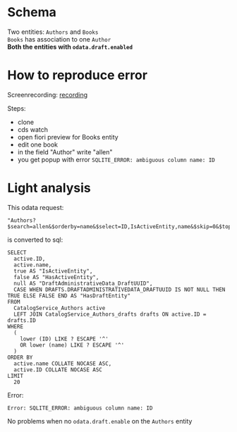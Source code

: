 # Schema
Two entities: `Authors` and `Books`  
`Books` has association to one `Author`  
__Both the entities with `odata.draft.enabled`__

# How to reproduce error
Screenrecording:
[recording](https://github.com/sbarzaghialteaup/cap_ambiguous_id/blob/master/explain_problem.gif)

Steps:
- clone
- cds watch
- open fiori preview for Books entity
- edit one book
- in the field "Author" write "allen"
- you get popup with error `SQLITE_ERROR: ambiguous column name: ID`

# Light analysis
This odata request:
```
"Authors?$search=allen&$orderby=name&$select=ID,IsActiveEntity,name&$skip=0&$top=20"
```

is converted to sql:
```
SELECT
  active.ID,
  active.name,
  true AS "IsActiveEntity",
  false AS "HasActiveEntity",
  null AS "DraftAdministrativeData_DraftUUID",
  CASE WHEN DRAFTS.DRAFTADMINISTRATIVEDATA_DRAFTUUID IS NOT NULL THEN TRUE ELSE FALSE END AS "HasDraftEntity"
FROM
  CatalogService_Authors active
  LEFT JOIN CatalogService_Authors_drafts drafts ON active.ID = drafts.ID
WHERE
  (
    lower (ID) LIKE ? ESCAPE '^'
    OR lower (name) LIKE ? ESCAPE '^'
  )
ORDER BY
  active.name COLLATE NOCASE ASC,
  active.ID COLLATE NOCASE ASC
LIMIT
  20
```

Error:
```
Error: SQLITE_ERROR: ambiguous column name: ID
```

No problems when no `odata.draft.enable` on the `Authors` entity